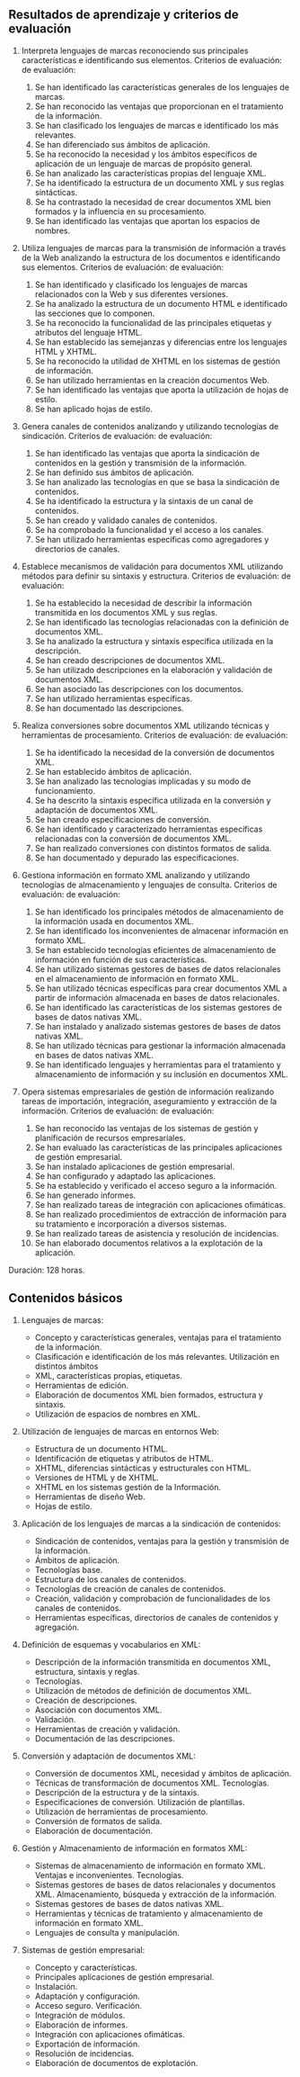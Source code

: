 ## Resultados de aprendizaje y criterios de evaluación

1. Interpreta lenguajes de marcas reconociendo sus principales características e identificando sus elementos. Criterios de evaluación: de evaluación:
    1. Se han identificado las características generales de los lenguajes de marcas.
    2. Se han reconocido las ventajas que proporcionan en el tratamiento de la información.
    3. Se han clasificado los lenguajes de marcas e identificado los más relevantes.
    4. Se han diferenciado sus ámbitos de aplicación.
    5. Se ha reconocido la necesidad y los ámbitos específicos de aplicación de un lenguaje de marcas de propósito general.
    6. Se han analizado las características propias del lenguaje XML.
    7. Se ha identificado la estructura de un documento XML y sus reglas sintácticas.
    8. Se ha contrastado la necesidad de crear documentos XML bien formados y la influencia en su procesamiento.
    9. Se han identificado las ventajas que aportan los espacios de nombres.

2. Utiliza lenguajes de marcas para la transmisión de información a través de la Web analizando la estructura de los documentos e identificando sus elementos. Criterios de evaluación: de evaluación:
    1. Se han identificado y clasificado los lenguajes de marcas relacionados con la Web y sus diferentes versiones.
    2. Se ha analizado la estructura de un documento HTML e identificado las secciones que lo componen.
    3. Se ha reconocido la funcionalidad de las principales etiquetas y atributos del lenguaje HTML.
    4. Se han establecido las semejanzas y diferencias entre los lenguajes HTML y XHTML.
    5. Se ha reconocido la utilidad de XHTML en los sistemas de gestión de información.
    6. Se han utilizado herramientas en la creación documentos Web.
    7. Se han identificado las ventajas que aporta la utilización de hojas de estilo.
    8. Se han aplicado hojas de estilo.

3. Genera canales de contenidos analizando y utilizando tecnologías de sindicación. Criterios de evaluación: de evaluación:
    1. Se han identificado las ventajas que aporta la sindicación de contenidos en la gestión y transmisión de la información.
    2. Se han definido sus ámbitos de aplicación.
    3. Se han analizado las tecnologías en que se basa la sindicación de contenidos.
    4. Se ha identificado la estructura y la sintaxis de un canal de contenidos.
    5. Se han creado y validado canales de contenidos.
    6. Se ha comprobado la funcionalidad y el acceso a los canales.
    7. Se han utilizado herramientas específicas como agregadores y directorios de canales.

4. Establece mecanismos de validación para documentos XML utilizando métodos para definir su sintaxis y estructura. Criterios de evaluación: de evaluación:
    1. Se ha establecido la necesidad de describir la información transmitida en los documentos XML y sus reglas.
    2. Se han identificado las tecnologías relacionadas con la definición de documentos XML.
    3. Se ha analizado la estructura y sintaxis específica utilizada en la descripción.
    4. Se han creado descripciones de documentos XML.
    5. Se han utilizado descripciones en la elaboración y validación de documentos XML.
    6. Se han asociado las descripciones con los documentos.
    7. Se han utilizado herramientas específicas.
    8. Se han documentado las descripciones.

5. Realiza conversiones sobre documentos XML utilizando técnicas y herramientas de procesamiento. Criterios de evaluación: de evaluación:
    1. Se ha identificado la necesidad de la conversión de documentos XML.
    2. Se han establecido ámbitos de aplicación.
    3. Se han analizado las tecnologías implicadas y su modo de funcionamiento.
    4. Se ha descrito la sintaxis específica utilizada en la conversión y adaptación de documentos XML.
    5. Se han creado especificaciones de conversión.
    6. Se han identificado y caracterizado herramientas específicas relacionadas con la conversión de documentos XML.
    7. Se han realizado conversiones con distintos formatos de salida.
    8. Se han documentado y depurado las especificaciones.

6. Gestiona información en formato XML analizando y utilizando tecnologías de almacenamiento y lenguajes de consulta. Criterios de evaluación: de evaluación:
    1. Se han identificado los principales métodos de almacenamiento de la información usada en documentos XML.
    2. Se han identificado los inconvenientes de almacenar información en formato XML.
    3. Se han establecido tecnologías eficientes de almacenamiento de información en función de sus características.
    4. Se han utilizado sistemas gestores de bases de datos relacionales en el almacenamiento de información en formato XML.
    5. Se han utilizado técnicas específicas para crear documentos XML a partir de información almacenada en bases de datos relacionales.
    6. Se han identificado las características de los sistemas gestores de bases de datos nativas XML.
    7. Se han instalado y analizado sistemas gestores de bases de datos nativas XML.
    8. Se han utilizado técnicas para gestionar la información almacenada en bases de datos nativas XML.
    9. Se han identificado lenguajes y herramientas para el tratamiento y almacenamiento de información y su inclusión en documentos XML.

7. Opera sistemas empresariales de gestión de información realizando tareas de importación, integración, aseguramiento y extracción de la información. Criterios de evaluación: de evaluación:
    1. Se han reconocido las ventajas de los sistemas de gestión y planificación de recursos empresariales.
    2. Se han evaluado las características de las principales aplicaciones de gestión empresarial.
    3. Se han instalado aplicaciones de gestión empresarial.
    4. Se han configurado y adaptado las aplicaciones.
    5. Se ha establecido y verificado el acceso seguro a la información.
    6. Se han generado informes.
    7. Se han realizado tareas de integración con aplicaciones ofimáticas.
    8. Se han realizado procedimientos de extracción de información para su tratamiento e incorporación a diversos sistemas.
    9. Se han realizado tareas de asistencia y resolución de incidencias.
    10. Se han elaborado documentos relativos a la explotación de la aplicación.

Duración: 128 horas.

## Contenidos básicos

1. Lenguajes de marcas:
    - Concepto y características generales, ventajas para el tratamiento de la información.
    - Clasificación e identificación de los más relevantes. Utilización en distintos ámbitos
    - XML, características propias, etiquetas.
    - Herramientas de edición.
    - Elaboración de documentos XML bien formados, estructura y sintaxis.
    - Utilización de espacios de nombres en XML.

2. Utilización de lenguajes de marcas en entornos Web:
    - Estructura de un documento HTML.
    - Identificación de etiquetas y atributos de HTML.
    - XHTML, diferencias sintácticas y estructurales con HTML.
    - Versiones de HTML y de XHTML.
    - XHTML en los sistemas gestión de la Información.
    - Herramientas de diseño Web.
    - Hojas de estilo.

3. Aplicación de los lenguajes de marcas a la sindicación de contenidos:
    - Sindicación de contenidos, ventajas para la gestión y transmisión de la información.
    - Ámbitos de aplicación.
    - Tecnologías base.
    - Estructura de los canales de contenidos.
    - Tecnologías de creación de canales de contenidos.
    - Creación, validación y comprobación de funcionalidades de los canales de contenidos.
    - Herramientas específicas, directorios de canales de contenidos y agregación.

4. Definición de esquemas y vocabularios en XML:
    - Descripción de la información transmitida en documentos XML, estructura, sintaxis y reglas.
    - Tecnologías.
    - Utilización de métodos de definición de documentos XML.
    - Creación de descripciones.
    - Asociación con documentos XML.
    - Validación.
    - Herramientas de creación y validación.
    - Documentación de las descripciones.

5. Conversión y adaptación de documentos XML:
    - Conversión de documentos XML, necesidad y ámbitos de aplicación.
    - Técnicas de transformación de documentos XML. Tecnologías.
    - Descripción de la estructura y de la sintaxis.
    - Especificaciones de conversión. Utilización de plantillas.
    - Utilización de herramientas de procesamiento.
    - Conversión de formatos de salida.
    - Elaboración de documentación.

6. Gestión y Almacenamiento de información en formatos XML:
    - Sistemas de almacenamiento de información en formato XML. Ventajas e inconvenientes. Tecnologías.
    - Sistemas gestores de bases de datos relacionales y documentos XML. Almacenamiento, búsqueda y extracción de la información.
    - Sistemas gestores de bases de datos nativas XML.
    - Herramientas y técnicas de tratamiento y almacenamiento de información en formato XML.
    - Lenguajes de consulta y manipulación.

7. Sistemas de gestión empresarial:
    - Concepto y características.
    - Principales aplicaciones de gestión empresarial.
    - Instalación.
    - Adaptación y configuración.
    - Acceso seguro. Verificación.
    - Integración de módulos.
    - Elaboración de informes.
    - Integración con aplicaciones ofimáticas.
    - Exportación de información.
    - Resolución de incidencias.
    - Elaboración de documentos de explotación.